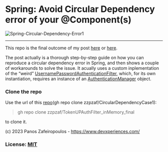 

# Spring: Avoid Circular Dependency error of your @Component(s)



![Spring-Circular-Dependency-Error1](https://github.com/zzpzaf/CircularDependencyCase1/assets/41330248/13bfd22c-fdbd-4626-9de8-27a192720def)
           

-------


This repo is the final outcome of my post [here](https://medium.com/@zzpzaf.se/spring-avoid-circular-dependency-error-of-your-component-s-66451d46b71a?sk=2e62d1773603fb4c74338b3a8cfa8924) or [here](https://www.devxperiences.com/pzwp1/2023/07/27/spring-avoid-circular-dependency-error-of-your-components/).

The post actually is a thorough step-by-step guide on how you can reproduce a circular dependency error in Spring, and then shows a couple of workarounds to solve the issue. It acually uses a custom inplementation of the “weird” [UsernamePasswordAuthenticationFilter](https://docs.spring.io/spring-security/site/docs/current/api/org/springframework/security/web/authentication/UsernamePasswordAuthenticationFilter.html), which, for its own instantiation, requires an instance of an [AuthenticationManager](https://docs.spring.io/spring-security/site/docs/current/api/org/springframework/security/authentication/AuthenticationManager.html) object.


### Clone the repo

Use the url of this [repo](https://github.com/zzpzaf/CircularDependencyCase1)(gh repo clone zzpzaf/CircularDependencyCase1): 

> gh repo clone zzpzaf/TokenUPAuthFilter_inMemory_final 

to clone it. 

(c) 2023 Panos Zafeiropoulos - https://www.devxperiences.com/
### License: [MIT](https://choosealicense.com/licenses/mit/)
